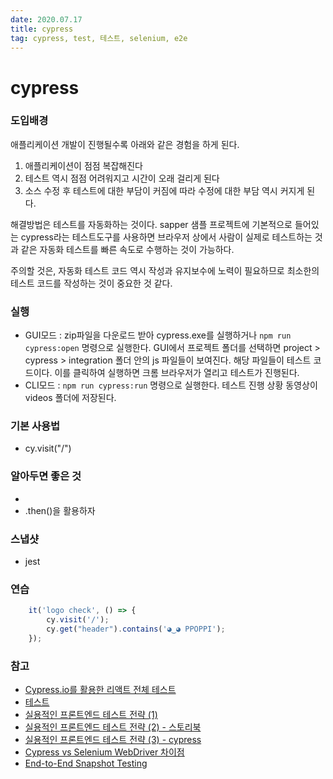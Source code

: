 ```yaml
---
date: 2020.07.17
title: cypress
tag: cypress, test, 테스트, selenium, e2e
---
```



# cypress

### 도입배경

애플리케이션 개발이 진행될수록 아래와 같은 경험을 하게 된다.

1. 애플리케이션이 점점 복잡해진다
2. 테스트 역시 점점 어려워지고 시간이 오래 걸리게 된다
3. 소스 수정 후 테스트에 대한 부담이 커짐에 따라 수정에 대한 부담 역시 커지게 된다.

해결방법은 테스트를 자동화하는 것이다. sapper 샘플 프로젝트에 기본적으로 들어있는 cypress라는 테스트도구를 사용하면 브라우저 상에서 사람이 실제로 테스트하는 것과 같은 자동화 테스트를 빠른 속도로 수행하는 것이 가능하다.

주의할 것은, 자동화 테스트 코드 역시 작성과 유지보수에 노력이 필요하므로 최소한의 테스트 코드를 작성하는 것이 중요한 것 같다.

### 실행

- GUI모드 : zip파일을 다운로드 받아 cypress.exe를 실행하거나 `npm run cypress:open` 명령으로 실행한다. GUI에서 프로젝트 폴더를 선택하면 project > cypress > integration 폴더 안의 js 파일들이 보여진다. 해당 파일들이 테스트 코드이다. 이를 클릭하여 실행하면 크롬 브라우저가 열리고 테스트가 진행된다.
- CLI모드 : `npm run cypress:run` 명령으로 실행한다. 테스트 진행 상황 동영상이 videos 폴더에 저장된다.

### 기본 사용법

- cy.visit("/")

### 알아두면 좋은 것

- 
- .then()을 활용하자

### 스냅샷

- jest

### 연습

```javascript
	it('logo check', () => {
		cy.visit('/');
		cy.get("header").contains('◕‿◕ PPOPPI');
	});
```

### 참고

- [Cypress.io를 활용한 리액트 전체 테스트](https://github.com/adhrinae/react-testing-tutorial-kr/blob/master/translations/ch10.md)
- [테스트](https://ui.toast.com/fe-guide/ko_TEST/)
- [실용적인 프론트엔드 테스트 전략 (1)](https://meetup.toast.com/posts/174)
- [실용적인 프론트엔드 테스트 전략 (2) - 스토리북](https://meetup.toast.com/posts/178)
- [실용적인 프론트엔드 테스트 전략 (3) - cypress](https://meetup.toast.com/posts/180)
- [Cypress vs Selenium WebDriver 차이점](https://testmanager.tistory.com/105)
- [End-to-End Snapshot Testing](https://www.cypress.io/blog/2018/01/16/end-to-end-snapshot-testing/)

